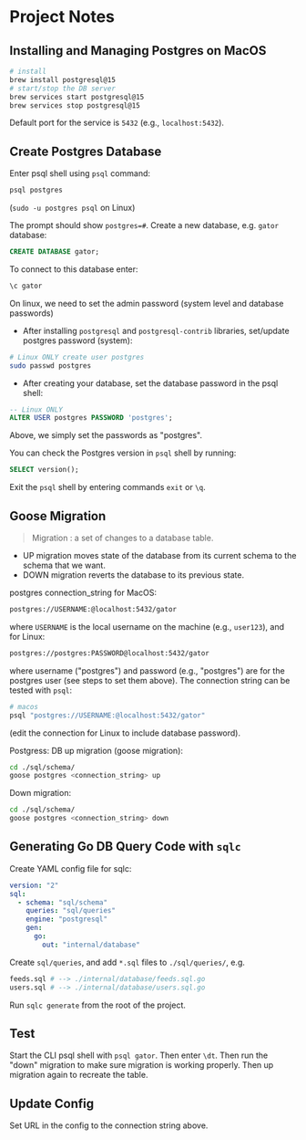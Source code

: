 # Project Notes

## Installing and Managing Postgres on MacOS

```bash
# install
brew install postgresql@15
# start/stop the DB server
brew services start postgresql@15
brew services stop postgresql@15
```

Default port for the service is `5432` (e.g., `localhost:5432`).

## Create Postgres Database

Enter psql shell using `psql` command:

```bash
psql postgres
```

(`sudo -u postgres psql` on Linux)

The prompt should show `postgres=#`. Create a new database, e.g. `gator` database:

```sql
CREATE DATABASE gator;
```

To connect to this database enter:

```sql
\c gator
```

On linux, we need to set the admin password (system level and database passwords)

- After installing `postgresql` and `postgresql-contrib` libraries, set/update
postgres password (system):

```bash
# Linux ONLY create user postgres
sudo passwd postgres
```

- After creating your database, set the database password in the psql shell:

```sql
-- Linux ONLY
ALTER USER postgres PASSWORD 'postgres';
```

Above, we simply set the passwords as "postgres".

You can check the Postgres version in `psql` shell by running:

```sql
SELECT version();
```

Exit the `psql` shell by entering commands `exit` or `\q`.

## Goose Migration

> Migration : a set of changes to a database table.

- UP migration moves state of the database from its current schema to the schema
that we want.
- DOWN migration reverts the database to its previous state.

postgres connection_string for MacOS:

```bash
postgres://USERNAME:@localhost:5432/gator
```

where `USERNAME` is the local username on the machine (e.g., `user123`), and for
Linux:

```bash
postgres://postgres:PASSWORD@localhost:5432/gator
```

where username ("postgres") and password (e.g., "postgres") are for the postgres
user (see steps to set them above). The connection string can be tested with `psql`:

```bash
# macos
psql "postgres://USERNAME:@localhost:5432/gator"
```

(edit the connection for Linux to include database password).

Postgress: DB up migration (goose migration):

```bash
cd ./sql/schema/
goose postgres <connection_string> up
```

Down migration:

```bash
cd ./sql/schema/
goose postgres <connection_string> down
```

## Generating Go DB Query Code with `sqlc`

Create YAML config file for sqlc:

```yaml
version: "2"
sql:
  - schema: "sql/schema"
    queries: "sql/queries"
    engine: "postgresql"
    gen:
      go:
        out: "internal/database"
```

Create `sql/queries`, and add `*.sql` files to `./sql/queries/`, e.g.

```sh
feeds.sql # --> ./internal/database/feeds.sql.go
users.sql # --> ./internal/database/users.sql.go
```

Run `sqlc generate` from the root of the project.

## Test

Start the CLI psql shell with `psql gator`. Then enter `\dt`. Then run the "down"
migration to make sure migration is working properly. Then up migration again to
recreate the table.

## Update Config

Set URL in the config to the connection string above.
